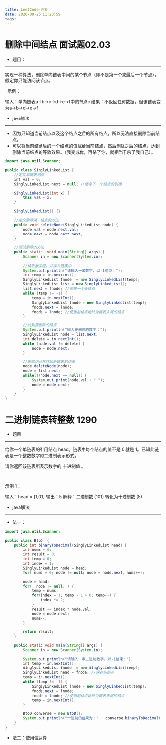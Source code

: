 ```yaml
---
title: LeetCode-链表
date: 2020-09-25 11:20:59
tags:
---
```


# 删除中间结点 面试题02.03

* 题目：
---
实现一种算法，删除单向链表中间的某个节点（即不是第一个或最后一个节点），假定你只能访问该节点。

 
示例：

输入：单向链表a->b->c->d->e->f中的节点c
结果：不返回任何数据，但该链表变为a->b->d->e->f

* java解法
---
* 因为只知道当前结点以及这个结点之后的所有结点，所以无法直接删除当前结点。  
* 可以将当前结点后的一个结点的值赋给当前结点，然后删除之后的结点，达到删除当前结点的等效效果。（我变成你，再杀了你，就相当于杀了我自己）。
```java
import java.util.Scanner;

public class SinglyLinkedList {
    //定义单链表结点
    int val = 0;
    SinglyLinkedList next = null; //储存下一个结点的引用

    SinglyLinkedList(int x) {
        this.val = x;
    }
    
    SinglyLinkedList() {}

    //定义删除某一结点的方法
    public void deleteNode(SinglyLinkedList node) {
        node.val = node.next.val;
        node.next = node.next.next;
    }

    //测试删除的方法
    public static  void main(String[] args) {
        Scanner in = new Scanner(System.in);
        
        //读取数字组，并存入链表中
        System.out.println("请输入一串数字，以-1结束：");
        int temp = in.nextInt(); 
        SinglyLinkedList fnode  = new SinglyLinkedList(temp);
        SinglyLinkedList list = new SinglyLinkedList();
        list.next = fnode; //创建一个头结点
        while (temp != -1) {
            temp = in.nextInt();
            SinglyLinkedList lnode = new SinglyLinkedList(temp);
            fnode.next = lnode;
            fnode = lnode; //使当前结点始终为链表末尾的结点
        }

        //找到要删除的结点
        System.out.println("输入要删除的数字：");
        SinglyLinkedList node = list.next;
        int delete = in.nextInt();
        while (node.val != delete) {
            node = node.next;
        }

        //删除结点并打印新链表的结果
        node.deleteNode(node);
        node = list.next;
        while(!(node.next == null)) {
            System.out.print(node.val + " ");
            node = node.next;
        }
    }
}
```

# 二进制链表转整数 1290

* 题目
---
给你一个单链表的引用结点 head。链表中每个结点的值不是 0 就是 1。已知此链表是一个整数数字的二进制表示形式。

请你返回该链表所表示数字的 十进制值 。

 

示例 1：



输入：head = [1,0,1]
输出：5
解释：二进制数 (101) 转化为十进制数 (5)

* java解法
---

* 法一：
```java
import java.util.Scanner;

public class BtoD  {
    public int binaryToDecimal(SinglyLinkedList head) {
        int nums = 0;
        int result = 0;
        int temp = 0;
        int index = 1;
        SinglyLinkedList node = head;
        for( nums = 0; node != null; node = node.next, nums++);

        node = head;
        for(; node != null; ) {
            temp = nums;
            for(index = 1; temp - 1 > 0; temp--) {
                index *= 2;
            }
            result += index * node.val;
            node = node.next;
            nums--;
        }

        return result;
    }

    public static void main(String[] args) {
        Scanner in = new Scanner(System.in);

        System.out.println("请输入一串二进制数字，以-1结束：");
        int temp = in.nextInt();
        SinglyLinkedList fnode  = new SinglyLinkedList(temp);
        SinglyLinkedList head = fnode; //保存头结点
        temp = in.nextInt();
        while (temp != -1) {
            SinglyLinkedList lnode = new SinglyLinkedList(temp);
            fnode.next = lnode;
            fnode = lnode; //使当前结点始终为链表末尾的结点
            temp = in.nextInt();
        }

        BtoD converse = new BtoD();
        System.out.println("十进制的结果为：" + converse.binaryToDecimal(head));
    }
}
```

* 法二：使用位运算